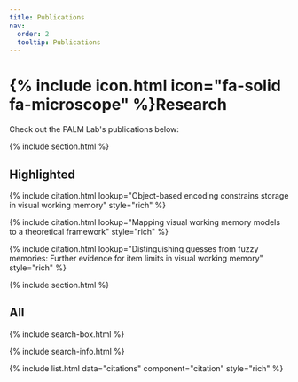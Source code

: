 ```yaml
---
title: Publications
nav:
  order: 2
  tooltip: Publications
---
```


# {% include icon.html icon="fa-solid fa-microscope" %}Research

Check out the PALM Lab's publications below:

{% include section.html %}

## Highlighted

{% include citation.html lookup="Object-based encoding constrains storage in visual working memory" style="rich" %}

{% include citation.html lookup="Mapping visual working memory models to a theoretical framework" style="rich" %}

{% include citation.html lookup="Distinguishing guesses from fuzzy memories: Further evidence for item limits in visual working memory" style="rich" %}

{% include section.html %}

## All

{% include search-box.html %}

{% include search-info.html %}

{% include list.html data="citations" component="citation" style="rich" %}
